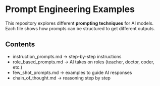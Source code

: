 # Prompt Engineering Examples

This repository explores different **prompting techniques** for AI models.  
Each file shows how prompts can be structured to get different outputs.

## Contents
- instruction_prompts.md → step-by-step instructions  
- role_based_prompts.md → AI takes on roles (teacher, doctor, coder, etc.)  
- few_shot_prompts.md → examples to guide AI responses  
- chain_of_thought.md → reasoning step by step
